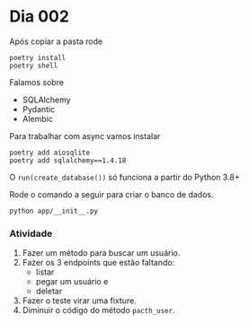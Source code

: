 # Dia 002

Após copiar a pasta rode

```
poetry install
poetry shell
```

Falamos sobre

- SQLAlchemy
- Pydantic
- Alembic

Para trabalhar com async vamos instalar

```
poetry add aiosqlite
poetry add sqlalchemy==1.4.18
```


O `run(create_database())` só funciona a partir do Python 3.8+


Rode o comando a seguir para criar o banco de dados.

```
python app/__init__.py
```

### Atividade

1. Fazer um método para buscar um usuário.
2. Fazer os 3 endpoints que estão faltando:
    * listar
    * pegar um usuário e
    * deletar
3. Fazer o teste virar uma fixture.
4. Diminuir o código do método `pacth_user`.
